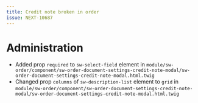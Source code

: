 ```yaml
---
title: Credit note broken in order
issue: NEXT-10687
---
```

# Administration
* Added prop `required` to `sw-select-field` element in `module/sw-order/component/sw-order-document-settings-credit-note-modal/sw-order-document-settings-credit-note-modal.html.twig`
* Changed prop `columns` of `sw-description-list` element to `grid` in `module/sw-order/component/sw-order-document-settings-credit-note-modal/sw-order-document-settings-credit-note-modal.html.twig`
